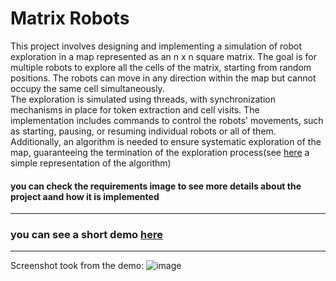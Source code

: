 # Matrix Robots
This project involves designing and implementing a simulation of robot exploration in a map represented as an n x n square matrix. The goal is for multiple robots to explore all the cells of the matrix, starting from random positions. The robots can move in any direction within the map but cannot occupy the same cell simultaneously.\
The exploration is simulated using threads, with synchronization mechanisms in place for token extraction and cell visits. The implementation includes commands to control the robots' movements, such as starting, pausing, or resuming individual robots or all of them. Additionally, an algorithm is needed to ensure systematic exploration of the map, guaranteeing the termination of the exploration process(see [here](https://github.com/sorodocosmin/projects/blob/main/MatrixRobots/Lab7-Week7-GUI/model_neighbours.png) a simple representation of the algorithm)
#### you can check the requirements image to see more details about the project aand how it is implemented
---
### you can see a short demo [here](https://www.youtube.com/watch?v=6wZenV5ZNSo)
---
Screenshot took from the demo:
![image](https://github.com/sorodocosmin/projects/assets/61987774/c860bf2d-44e9-483e-ac1a-f7575657907f)
